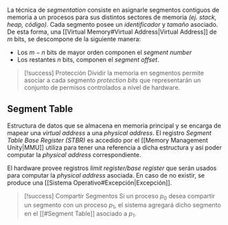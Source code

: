 La técnica de *segmentation* consiste en asignarle segmentos contiguos de memoria a un procesos para sus distintos sectores de memoria *(ej. stack, heap, código)*.
Cada segmento posee un *identificador* y *tamaño* asociado. De esta forma, una [[Virtual Memory#Virtual Address|Virtual Address]] de $m$ bits, se descompone de la siguiente manera:
- Los $m-n$ bits de mayor orden componen el *segment number*
- Los restantes $n$ bits, componen el *segment offset*.

>[!success] Protección
>Dividir la memoria en segmentos permite asociar a cada segmento *protection bits* que representarán un conjunto de permisos controlados a nivel de hardware.

## Segment Table
Estructura de datos que se almacena en memoria principal y se encarga de mapear una *virtual address* a una *physical address*. El registro *Segment Table Base Register (STBR)*  es accedido por el [[Memory Management Unity|MMU]] utiliza para tener una referencia a dicha estructura y así poder computar la *physical address* correspondiente.

El hardware provee registros *limit register/base register* que serán usados para computar la *physical address* asociada. En caso de no existir, se produce una [[Sistema Operativo#Excepción|Excepción]].

>[!success] Compartir Segmentos
>Si un proceso $p_0$ desea compartir un segmento con un proceso $p_1$, el sistema agregará dicho segmento en el [[#Segment Table]] asociado a $p_1$.


